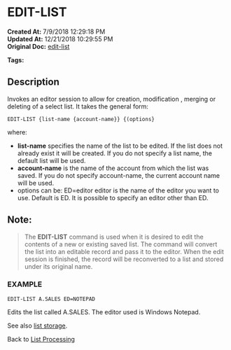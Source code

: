 # EDIT-LIST

**Created At:** 7/9/2018 12:29:18 PM  
**Updated At:** 12/21/2018 10:29:55 PM  
**Original Doc:** [edit-list](https://docs.jbase.com/47026-lists/edit-list)  

**Tags:**
<badge text='jql' vertical='middle' />
<badge text='lists' vertical='middle' />

## Description 

Invokes an editor session to allow for creation, modification , merging or deleting of a select list. It takes the general form:

```
EDIT-LIST {list-name {account-name}} {(options}
```

where:

- **list-name** specifies the name of the list to be edited. If the list does not already exist it will be created. If you do not specify a list name, the default list will be used.
- **account-name** is the name of the account from which the list was saved. If you do not specify account-name, the current account name will be used.
- options can be:
ED=editor editor is the name of the editor you want to use. Default is ED. It is possible to specify an editor other than ED.




## Note: 


> The **EDIT-LIST** command is used when it is desired to edit the contents of a new or existing saved list. The command will convert the list into an editable record and pass it to the editor. When the edit session is finished, the record will be reconverted to a list and stored under its original name.




### EXAMPLE

```
EDIT-LIST A.SALES ED=NOTEPAD
```

Edits the list called A.SALES. The editor used is Windows Notepad.



See also [list storage](./../list-storage).

Back to [List Processing](./../list-processing)
